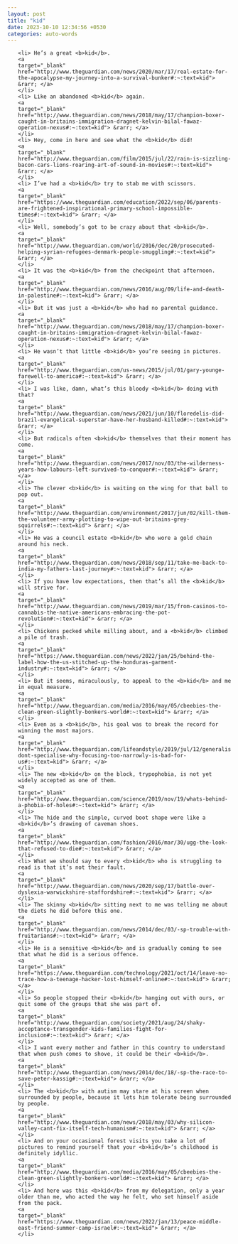 ```yaml
---
layout: post
title: "kid"
date: 2023-10-10 12:34:56 +0530
categories: auto-words
---
```

<ol>

    <li> He’s a great <b>kid</b>.
    <a 
    target="_blank" 
    href="http://www.theguardian.com/news/2020/mar/17/real-estate-for-the-apocalypse-my-journey-into-a-survival-bunker#:~:text=kid"> &rarr; </a>
    </li>
    <li> Like an abandoned <b>kid</b> again.
    <a 
    target="_blank" 
    href="http://www.theguardian.com/news/2018/may/17/champion-boxer-caught-in-britains-immigration-dragnet-kelvin-bilal-fawaz-operation-nexus#:~:text=kid"> &rarr; </a>
    </li>
    <li> Hey, come in here and see what the <b>kid</b> did!
    <a 
    target="_blank" 
    href="http://www.theguardian.com/film/2015/jul/22/rain-is-sizzling-bacon-cars-lions-roaring-art-of-sound-in-movies#:~:text=kid"> &rarr; </a>
    </li>
    <li> I’ve had a <b>kid</b> try to stab me with scissors.
    <a 
    target="_blank" 
    href="https://www.theguardian.com/education/2022/sep/06/parents-are-frightened-inspirational-primary-school-impossible-times#:~:text=kid"> &rarr; </a>
    </li>
    <li> Well, somebody’s got to be crazy about that <b>kid</b>.
    <a 
    target="_blank" 
    href="http://www.theguardian.com/world/2016/dec/20/prosecuted-helping-syrian-refugees-denmark-people-smuggling#:~:text=kid"> &rarr; </a>
    </li>
    <li> It was the <b>kid</b> from the checkpoint that afternoon.
    <a 
    target="_blank" 
    href="http://www.theguardian.com/news/2016/aug/09/life-and-death-in-palestine#:~:text=kid"> &rarr; </a>
    </li>
    <li> But it was just a <b>kid</b> who had no parental guidance.
    <a 
    target="_blank" 
    href="http://www.theguardian.com/news/2018/may/17/champion-boxer-caught-in-britains-immigration-dragnet-kelvin-bilal-fawaz-operation-nexus#:~:text=kid"> &rarr; </a>
    </li>
    <li> He wasn’t that little <b>kid</b> you’re seeing in pictures.
    <a 
    target="_blank" 
    href="http://www.theguardian.com/us-news/2015/jul/01/gary-younge-farewell-to-america#:~:text=kid"> &rarr; </a>
    </li>
    <li> I was like, damn, what’s this bloody <b>kid</b> doing with that?
    <a 
    target="_blank" 
    href="http://www.theguardian.com/news/2021/jun/10/floredelis-did-brazil-evangelical-superstar-have-her-husband-killed#:~:text=kid"> &rarr; </a>
    </li>
    <li> But radicals often <b>kid</b> themselves that their moment has come.
    <a 
    target="_blank" 
    href="http://www.theguardian.com/news/2017/nov/03/the-wilderness-years-how-labours-left-survived-to-conquer#:~:text=kid"> &rarr; </a>
    </li>
    <li> The clever <b>kid</b> is waiting on the wing for that ball to pop out.
    <a 
    target="_blank" 
    href="http://www.theguardian.com/environment/2017/jun/02/kill-them-the-volunteer-army-plotting-to-wipe-out-britains-grey-squirrels#:~:text=kid"> &rarr; </a>
    </li>
    <li> He was a council estate <b>kid</b> who wore a gold chain around his neck.
    <a 
    target="_blank" 
    href="http://www.theguardian.com/news/2018/sep/11/take-me-back-to-india-my-fathers-last-journey#:~:text=kid"> &rarr; </a>
    </li>
    <li> If you have low expectations, then that’s all the <b>kid</b> will strive for.
    <a 
    target="_blank" 
    href="http://www.theguardian.com/news/2019/mar/15/from-casinos-to-cannabis-the-native-americans-embracing-the-pot-revolution#:~:text=kid"> &rarr; </a>
    </li>
    <li> Chickens pecked while milling about, and a <b>kid</b> climbed a pile of trash.
    <a 
    target="_blank" 
    href="https://www.theguardian.com/news/2022/jan/25/behind-the-label-how-the-us-stitched-up-the-honduras-garment-industry#:~:text=kid"> &rarr; </a>
    </li>
    <li> But it seems, miraculously, to appeal to the <b>kid</b> and me in equal measure.
    <a 
    target="_blank" 
    href="http://www.theguardian.com/media/2016/may/05/cbeebies-the-clean-green-slightly-bonkers-world#:~:text=kid"> &rarr; </a>
    </li>
    <li> Even as a <b>kid</b>, his goal was to break the record for winning the most majors.
    <a 
    target="_blank" 
    href="http://www.theguardian.com/lifeandstyle/2019/jul/12/generalise-dont-specialise-why-focusing-too-narrowly-is-bad-for-us#:~:text=kid"> &rarr; </a>
    </li>
    <li> The new <b>kid</b> on the block, trypophobia, is not yet widely accepted as one of them.
    <a 
    target="_blank" 
    href="http://www.theguardian.com/science/2019/nov/19/whats-behind-a-phobia-of-holes#:~:text=kid"> &rarr; </a>
    </li>
    <li> The hide and the simple, curved boot shape were like a <b>kid</b>’s drawing of caveman shoes.
    <a 
    target="_blank" 
    href="http://www.theguardian.com/fashion/2016/mar/30/ugg-the-look-that-refused-to-die#:~:text=kid"> &rarr; </a>
    </li>
    <li> What we should say to every <b>kid</b> who is struggling to read is that it’s not their fault.
    <a 
    target="_blank" 
    href="http://www.theguardian.com/news/2020/sep/17/battle-over-dyslexia-warwickshire-staffordshire#:~:text=kid"> &rarr; </a>
    </li>
    <li> The skinny <b>kid</b> sitting next to me was telling me about the diets he did before this one.
    <a 
    target="_blank" 
    href="http://www.theguardian.com/news/2014/dec/03/-sp-trouble-with-fruitarians#:~:text=kid"> &rarr; </a>
    </li>
    <li> He is a sensitive <b>kid</b> and is gradually coming to see that what he did is a serious offence.
    <a 
    target="_blank" 
    href="https://www.theguardian.com/technology/2021/oct/14/leave-no-trace-how-a-teenage-hacker-lost-himself-online#:~:text=kid"> &rarr; </a>
    </li>
    <li> So people stopped their <b>kid</b> hanging out with ours, or quit some of the groups that she was part of.
    <a 
    target="_blank" 
    href="http://www.theguardian.com/society/2021/aug/24/shaky-acceptance-transgender-kids-families-fight-for-inclusion#:~:text=kid"> &rarr; </a>
    </li>
    <li> I want every mother and father in this country to understand that when push comes to shove, it could be their <b>kid</b>.
    <a 
    target="_blank" 
    href="http://www.theguardian.com/news/2014/dec/18/-sp-the-race-to-save-peter-kassig#:~:text=kid"> &rarr; </a>
    </li>
    <li> The <b>kid</b> with autism may stare at his screen when surrounded by people, because it lets him tolerate being surrounded by people.
    <a 
    target="_blank" 
    href="http://www.theguardian.com/news/2018/may/03/why-silicon-valley-cant-fix-itself-tech-humanism#:~:text=kid"> &rarr; </a>
    </li>
    <li> And on your occasional forest visits you take a lot of pictures to remind yourself that your <b>kid</b>’s childhood is definitely idyllic.
    <a 
    target="_blank" 
    href="http://www.theguardian.com/media/2016/may/05/cbeebies-the-clean-green-slightly-bonkers-world#:~:text=kid"> &rarr; </a>
    </li>
    <li> And here was this <b>kid</b> from my delegation, only a year older than me, who acted the way he felt, who set himself aside from the pack.
    <a 
    target="_blank" 
    href="https://www.theguardian.com/news/2022/jan/13/peace-middle-east-friend-summer-camp-israel#:~:text=kid"> &rarr; </a>
    </li>